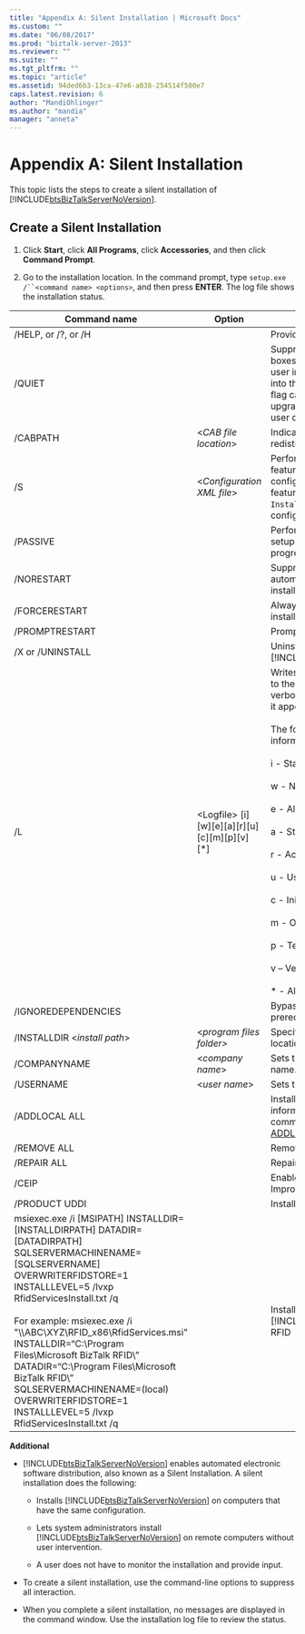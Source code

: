```yaml
---
title: "Appendix A: Silent Installation | Microsoft Docs"
ms.custom: ""
ms.date: "06/08/2017"
ms.prod: "biztalk-server-2013"
ms.reviewer: ""
ms.suite: ""
ms.tgt_pltfrm: ""
ms.topic: "article"
ms.assetid: 94ded6b3-13ca-47e6-a038-254514f500e7
caps.latest.revision: 6
author: "MandiOhlinger"
ms.author: "mandia"
manager: "anneta"
---
```

# Appendix A: Silent Installation
This topic lists the steps to create a silent installation of [!INCLUDE[btsBizTalkServerNoVersion](../includes/btsbiztalkservernoversion-md.md)].  
  
## Create a Silent Installation  
  
1.  Click **Start**, click **All Programs**, click **Accessories**, and then click **Command Prompt**.  
  
2.  Go to the installation location. In the command prompt, type `setup.exe /``<command name> <options>`, and then press **ENTER**. The log file shows the installation status.  
  
|Command name|Option|Description|  
|------------------|------------|-----------------|  
|/HELP, or /?, or /H||Provides help and quick reference.|  
|/QUIET||Suppresses UI during setup – all dialog boxes, errors, or prompts requiring user input. All messages are entered into the setup log file. **Note:**  The Quiet flag cannot be specified for an upgrade, because upgrade requires user confirmation of selected options.|  
|/CABPATH|\<*CAB file location*>|Indicates the location of the redistributable CAB file.|  
|/S|\<*Configuration XML file*>|Performs a silent installation of features found in the specified configuration file. **Note:**  To install all features, specify ALL for the `InstalledFeature` parameter of the configuration XML file.|  
|/PASSIVE||Performs a passive installation. The setup program only displays the progress bar.|  
|/NORESTART||Suppresses restart prompts and automatic restarts at the end of the installation.|  
|/FORCERESTART||Always forces a restart after the installation is complete.|  
|/PROMPTRESTART||Prompts the user before restarting.|  
|/X or /UNINSTALL||Uninstalls [!INCLUDE[btsBizTalkServerNoVersion](../includes/btsbiztalkservernoversion-md.md)].|  
|/L|\<Logfile> [i][w][e][a][r][u][c][m][p][v][*]|Writes logging information to a log file to the specified path. Always uses verbose Windows Installer logging and it appends to an existing file.<br /><br /> The following flags indicate which information to log:<br /><br /> i - Status messages<br /><br /> w - Nonfatal warnings<br /><br /> e - All error messages<br /><br /> a - Startup of actions<br /><br /> r - Action-specific records<br /><br /> u - User requests<br /><br /> c - Initial user interface parameters<br /><br /> m - Out-of-memory<br /><br /> p - Terminal properties<br /><br /> v – Verbose output<br /><br /> * - All|  
|/IGNOREDEPENDENCIES||Bypasses the checks for downloadable prerequisites.|  
|/INSTALLDIR \<*install path*>|\<*program files folder>*|Specifies the full path to product install location.|  
|/COMPANYNAME|\<*company name*>|Sets the company or organization name.|  
|/USERNAME|\<*user name*>|Sets the user name.|  
|/ADDLOCAL ALL||Installs all features. For more information about ADDLOCAL command, see [Listing of Values for the ADDLOCAL Command](http://go.microsoft.com/fwlink/p/?LinkID=189319).|  
|/REMOVE ALL||Removes all features.|  
|/REPAIR ALL||Repairs all features.|  
|/CEIP||Enables Customer Experience Improvement Program (CEIP)|  
|/PRODUCT UDDI||Installs UDDI|  
|msiexec.exe /i  [MSIPATH] INSTALLDIR=[INSTALLDIRPATH] DATADIR=[DATADIRPATH] SQLSERVERMACHINENAME=[SQLSERVERNAME] OVERWRITERFIDSTORE=1 INSTALLLEVEL=5 /lvxp RfidServicesInstall.txt /q<br /><br /> For example: msiexec.exe /i "\\\ABC\XYZ\RFID_x86\RfidServices.msi" INSTALLDIR=“C:\Program Files\Microsoft BizTalk RFID\” DATADIR=“C:\Program Files\Microsoft BizTalk RFID\” SQLSERVERMACHINENAME=(local) OVERWRITERFIDSTORE=1 INSTALLLEVEL=5 /lvxp RfidServicesInstall.txt /q||Installs Microsoft [!INCLUDE[btsBizTalkServerNoVersion](../includes/btsbiztalkservernoversion-md.md)] RFID|  
  
 **Additional**  
  
-   [!INCLUDE[btsBizTalkServerNoVersion](../includes/btsbiztalkservernoversion-md.md)] enables automated electronic software distribution, also known as a Silent Installation. A silent installation does the following:  
  
    -   Installs [!INCLUDE[btsBizTalkServerNoVersion](../includes/btsbiztalkservernoversion-md.md)] on computers that have the same configuration.  
  
    -   Lets system administrators install [!INCLUDE[btsBizTalkServerNoVersion](../includes/btsbiztalkservernoversion-md.md)] on remote computers without user intervention.  
  
    -   A user does not have to monitor the installation and provide input.  
  
-   To create a silent installation, use the command-line options to suppress all interaction.  
  
-   When you complete a silent installation, no messages are displayed in the command window. Use the installation log file to review the status.  
  
